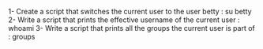 1- Create a script that switches the current user to the user betty : su betty
2- Write a script that prints the effective username of the current user : whoami
3- Write a script that prints all the groups the current user is part of : groups
